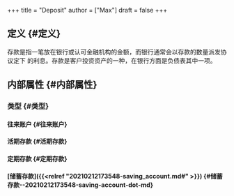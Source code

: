 +++
title = "Deposit"
author = ["Max"]
draft = false
+++

## 定义 {#定义}

存款是指一笔放在银行或认可金融机构的金额，而银行通常会以存款的数量派发协议定下
的利息。存款是客户投资资产的一种，在银行方面是负债表其中一项。


## 内部属性 {#内部属性}


### 类型 {#类型}


#### 往来账户 {#往来账户}


#### 活期存款 {#活期存款}


#### 定期存款 {#定期存款}


#### [储蓄存款]({{<relref "20210212173548-saving_account.md#" >}}) {#储蓄存款--20210212173548-saving-account-dot-md}
